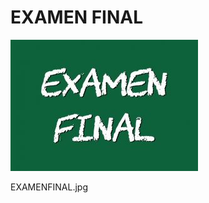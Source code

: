 # EXAMEN FINAL
[![IMAGE ALT TEXT HERE](https://github.com/MarvinCastellanos/IPC1-201700490/blob/master/EXAMENFINAL/EXAMENFINAL.jpg)](https://www.youtube.com/watch?v=dpwCAiyO964)

EXAMENFINAL.jpg